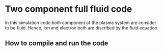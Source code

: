 # Two component full fluid code

In this simulation code both component of the plasma system are
consider to be fluid. Hence, ion and electron both are discribed 
by the fluid equation. 

## How to compile and run the code 

